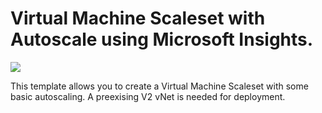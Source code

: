 # Virtual Machine Scaleset with Autoscale using Microsoft Insights.

<a href="https://portal.azure.com/#create/Microsoft.Template/uri/https%3A%2F%2Fraw.githubusercontent.com%2FMTCAtlanta%2Fazure-virtual-machine-templates%2Fmaster%2Fvmss-lapstack-autoscale%2Fvmss-lapstack-autoscale.json" target="_blank">
    <img src="http://azuredeploy.net/deploybutton.png"/>
</a>

This template allows you to create a Virtual Machine Scaleset with some basic autoscaling. A preexising V2 vNet is needed for deployment. 
